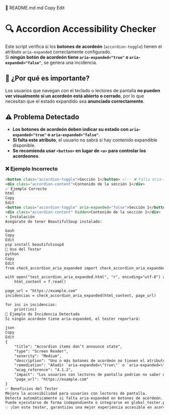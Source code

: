 📌 README.md
md
Copy
Edit
# 🔍 Accordion Accessibility Checker

Este script verifica si los **botones de acordeón** (`accordion-toggle`) tienen el atributo `aria-expanded` correctamente configurado.  
Si **ningún botón de acordeón tiene `aria-expanded="true"` o `aria-expanded="false"`**, se genera una incidencia.

## 📌 ¿Por qué es importante?
Los usuarios que navegan con el teclado o lectores de pantalla **no pueden ver visualmente si un acordeón está abierto o cerrado**, por lo que necesitan que el estado expandido sea **anunciado correctamente**.

## ⚠️ Problema Detectado
- **Los botones de acordeón deben indicar su estado con `aria-expanded="true"` o `aria-expanded="false"`**.
- **Si falta este atributo**, el usuario no sabrá si hay contenido expandible disponible.
- **Se recomienda usar `<button>` en lugar de `<a>` para controlar los acordeones**.

### ❌ **Ejemplo Incorrecto**
```html
<button class="accordion-toggle">Sección 1</button> <!-- ❌ Falta aria-expanded -->
<div class="accordion-content">Contenido de la sección 1</div>
✅ Ejemplo Correcto
html
Copy
Edit
<button class="accordion-toggle" aria-expanded="false">Sección 1</button> <!-- ✅ Se anuncia correctamente -->
<div class="accordion-content" hidden>Contenido de la sección 1</div>
⚡ Instalación
Asegúrate de tener BeautifulSoup instalado:

bash
Copy
Edit
pip install beautifulsoup4
🚀 Uso del Tester
python
Copy
Edit
from check_accordion_aria_expanded import check_accordion_aria_expanded

with open("test_accordion_aria_expanded.html", "r", encoding="utf-8") as f:
    html_content = f.read()

page_url = "https://example.com"
incidencias = check_accordion_aria_expanded(html_content, page_url)

for inc in incidencias:
    print(inc)
📄 Ejemplo de Incidencia Detectada
Si ningún acordeón tiene aria-expanded, el tester reportará:

json
Copy
Edit
{
    "title": "Accordion items don’t announce state",
    "type": "Screen Reader",
    "severity": "Medium",
    "description": "Uno o más botones de acordeón no tienen el atributo `aria-expanded`. Esto significa que los usuarios con lectores de pantalla no sabrán si el acordeón está expandido o colapsado.",
    "remediation": "Añadir `aria-expanded=\"true\"` o `aria-expanded=\"false\"` al botón de acordeón. Ejemplo: `<button aria-expanded=\"false\">Sección 1</button>`.",
    "wcag_reference": "4.1.2",
    "impact": "Los usuarios con lectores de pantalla podrían no saber que hay contenido expandible en la página.",
    "page_url": "https://example.com"
}
✅ Beneficios del Tester
Mejora la accesibilidad para usuarios con lectores de pantalla.
Detecta automáticamente si falta aria-expanded en botones de acordeón.
Puede ejecutarse de forma independiente o integrarse en global_tester.py.
💡 ¡Con este tester, garantizas una mejor experiencia accesible en acordeones interactivos! 🚀